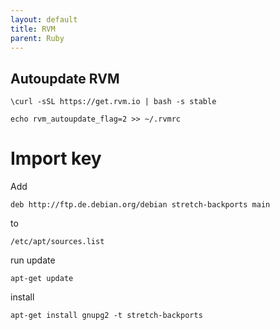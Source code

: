 ```yaml
---
layout: default
title: RVM
parent: Ruby
---
```


## Autoupdate RVM

````
\curl -sSL https://get.rvm.io | bash -s stable
````

````
echo rvm_autoupdate_flag=2 >> ~/.rvmrc
````

# Import key

Add

````
deb http://ftp.de.debian.org/debian stretch-backports main
````

to

````
/etc/apt/sources.list
````

run update

````
apt-get update
````

install

````
apt-get install gnupg2 -t stretch-backports
````
